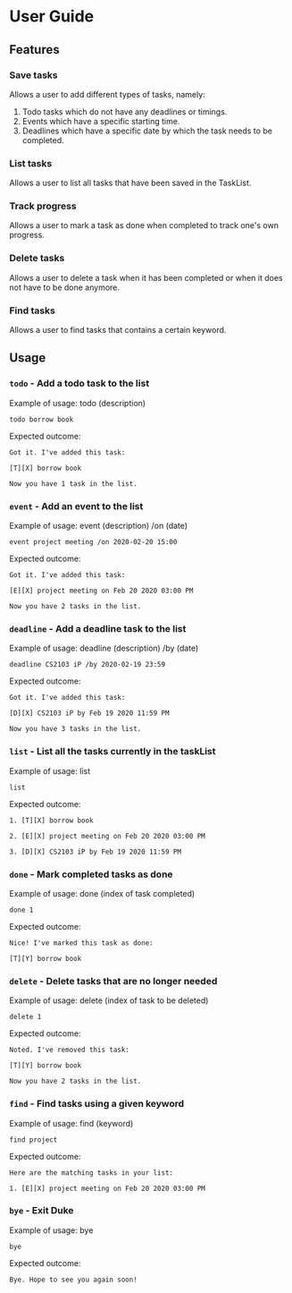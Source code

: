# User Guide

## Features 

### Save tasks
Allows a user to add different types of tasks, namely: 

1. Todo tasks which do not have any deadlines or timings. 
2. Events which have a specific starting time. 
3. Deadlines which have a specific date by which the task needs to be completed.

### List tasks
Allows a user to list all tasks that have been saved in the TaskList.

### Track progress
Allows a user to mark a task as done when completed to track one's own progress. 

### Delete tasks 
Allows a user to delete a task when it has been completed or when it does not have to be done anymore. 

### Find tasks 
Allows a user to find tasks that contains a certain keyword. 

## Usage

### `todo` - Add a todo task to the list

Example of usage: todo (description)

`todo borrow book`

Expected outcome:

`Got it. I've added this task:`

  `[T][X] borrow book`
  
`Now you have 1 task in the list.`

### `event` - Add an event to the list

Example of usage: event (description) /on (date)

`event project meeting /on 2020-02-20 15:00`

Expected outcome:

`Got it. I've added this task:`

  `[E][X] project meeting on Feb 20 2020 03:00 PM`
  
`Now you have 2 tasks in the list.`

### `deadline` - Add a deadline task to the list

Example of usage: deadline (description) /by (date)

`deadline CS2103 iP /by 2020-02-19 23:59`

Expected outcome:

`Got it. I've added this task:`

  `[D][X] CS2103 iP by Feb 19 2020 11:59 PM`
  
`Now you have 3 tasks in the list.`

### `list` - List all the tasks currently in the taskList

Example of usage: list

`list`

Expected outcome:

`1. [T][X] borrow book`

`2. [E][X] project meeting on Feb 20 2020 03:00 PM`

`3. [D][X] CS2103 iP by Feb 19 2020 11:59 PM`

### `done` - Mark completed tasks as done

Example of usage: done (index of task completed)

`done 1`

Expected outcome:

`Nice! I've marked this task as done:`

`[T][Y] borrow book`

### `delete` - Delete tasks that are no longer needed

Example of usage: delete (index of task to be deleted)

`delete 1`

Expected outcome:

`Noted. I've removed this task:`

`[T][Y] borrow book`

`Now you have 2 tasks in the list.`

### `find` - Find tasks using a given keyword

Example of usage: find (keyword)

`find project`

Expected outcome:

`Here are the matching tasks in your list:`

`1. [E][X] project meeting on Feb 20 2020 03:00 PM`

### `bye` - Exit Duke

Example of usage: bye

`bye`

Expected outcome:

`Bye. Hope to see you again soon!`
